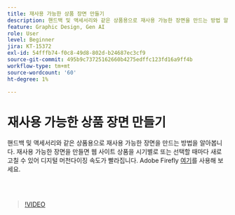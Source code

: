 ```yaml
---
title: 재사용 가능한 상품 장면 만들기
description: 핸드백 및 액세서리와 같은 상품용으로 재사용 가능한 장면을 만드는 방법 알아보기
feature: Graphic Design, Gen AI
role: User
level: Beginner
jira: KT-15372
exl-id: 54fffb74-f0c8-49d8-802d-b24687ec3cf9
source-git-commit: 495b9c73725162660b4275edffc123fd16a9ff4b
workflow-type: tm+mt
source-wordcount: '60'
ht-degree: 1%

---
```


# 재사용 가능한 상품 장면 만들기

핸드백 및 액세서리와 같은 상품용으로 재사용 가능한 장면을 만드는 방법을 알아봅니다. 재사용 가능한 장면을 만들면 웹 사이트 상품을 시기별로 또는 선택할 때마다 새로 고칠 수 있어 디지털 머천다이징 속도가 빨라집니다. Adobe Firefly [여기](https://firefly.adobe.com/)를 사용해 보세요.

<br> 

>[!VIDEO](https://video.tv.adobe.com/v/3448474?quality=12&learn=on&hidetitle=true&captions=kor)
